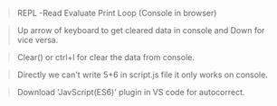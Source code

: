 
> REPL -Read Evaluate Print Loop (Console in browser)

> Up arrow of keyboard to get cleared data in console and Down for vice versa.

> Clear() or ctrl+l for clear the data from console.

> Directly we can't write 5+6 in script.js file it only works on console.  

> Download 'JavScript(ES6)' plugin in VS code for autocorrect.